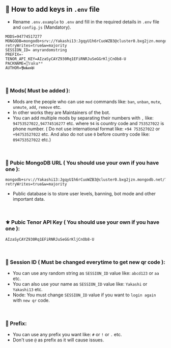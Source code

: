 ## 🧩 How to add keys in `.env` file

- Rename `.env.example` to `.env` and fill in the required details in `.env` file and `config.js` (Mandatory).

```
MODS=94774517277
MONGODB=mongodb+srv://Yakashi13:JgqyU1h6rCuoWZB3@cluster0.bxg2jzn.mongodb.net/?retryWrites=true&w=majority
SESSION_ID= anyrandomstring
PREFIX=-
TENOR_API_KEY=AIzaSyCAYZ930Rq1EFiRNRJuSeGGrKljCnOb8-U
PACKNAME=👹𝕐𝕒𝕜𝕒ᵐᵈ
AUTHOR=𝖄𝖆𝖐𝖆𝖘𝖍𝖎
```

<br>

### 🎀 Mods( Must be added ):
- Mods are the people who can use `mod` commands like: `ban`, `unban`, `mute`, `unmute`, `add`, `remove` etc.
- In other works they are Maintainers of the bot.
- You can add multiple mods by separating their numbers with `,` like: `94753527022,94774516277` etc. where `94` is country code and `753527022` is phone number. ( Do not use international format like: `+94 753527022` or `+94753527022` etc. And also do not use `0` before country code like: `094753527022` etc.)

<br>

### 🧩 Pubic MongoDB URL ( You should use your own if you have one ):

```
mongodb+srv://Yakashi13:JgqyU1h6rCuoWZB3@cluster0.bxg2jzn.mongodb.net/?retryWrites=true&w=majority
```
- Public database is to store user levels, banning, bot mode and other important data.

<br>

### ⚜️ Pubic Tenor API Key ( You should use your own if you have one ):

```
AIzaSyCAYZ930Rq1EFiRNRJuSeGGrKljCnOb8-U
```

<br>

### 💫 Session ID ( Must be changed everytime to get new qr code ):

- You can use any random string as `SESSION_ID` value like: `abcd123` or `aa` etc.
- You can also use your name as `SESSION_ID` value like: `Yakashi` or `Yakashi13` etc.
- Node: You must change `SESSION_ID` value if you want to `login again` with `new qr` code.

<br>

### 🏮 Prefix: 

- You can use any prefix you want like: `#` or `!` or `.` etc.
- Don't use `@` as prefix as it will cause issues.
